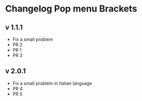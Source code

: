 # Changelog Pop menu Brackets

## v 1.1.1

* Fix a small problem
* PR 2
* PR 1
* PR 3

## v 2.0.1

* Fix a small problem in Italian language
* PR 4
* PR 5
